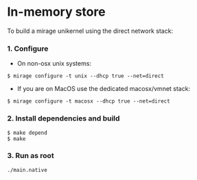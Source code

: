 # In-memory store

To build a mirage unikernel using the direct network stack:

### 1. Configure
- On non-osx unix systems:

```shell
$ mirage configure -t unix --dhcp true --net=direct
```
- If you are on MacOS use the dedicated macosx/vmnet stack:

```shell
$ mirage configure -t macosx --dhcp true --net=direct
```

### 2. Install dependencies and build
```shell
$ make depend
$ make
```

### 3. Run as root

```
./main.native
```